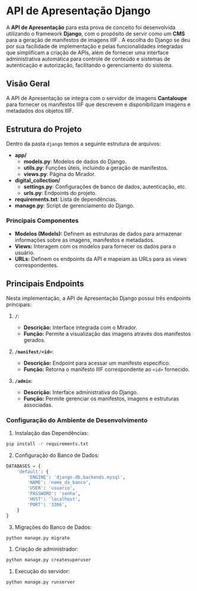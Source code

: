 # API de Apresentação Django

A **API de Apresentação** para esta prova de conceito foi desenvolvida utilizando o framework **Django**, com o propósito de servir como um **CMS** para a geração de manifestos de imagens IIIF . A escolha do Django se deu por sua facilidade de implementação e pelas funcionalidades integradas que simplificam a criação de APIs, além de fornecer uma interface administrativa automática para controle de conteúdo e sistemas de autenticação e autorização, facilitando o gerenciamento do sistema.

## Visão Geral

A API de Apresentação se integra com o servidor de imagens **Cantaloupe** para fornecer os manifestos IIIF que descrevem e disponibilizam imagens e metadados dos objetos IIIF.

## Estrutura do Projeto

Dentro da pasta `django` temos a seguinte estrutura de arquivos:

- **app/**
  - **models.py**: Modelos de dados do Django.
  - **utils.py**: Funções úteis, incluindo a geração de manifestos.
  - **views.py**: Página do Mirador.
- **digital_collection/**
  - **settings.py**: Configurações de banco de dados, autenticação, etc.
  - **urls.py**: Endpoints do projeto.
- **requirements.txt**: Lista de dependências.
- **manage.py**: Script de gerenciamento do Django.

### Principais Componentes

- **Modelos (Models):** Definem as estruturas de dados para armazenar informações sobre as imagens, manifestos e metadados.
- **Views:** Interagem com os modelos para fornecer os dados para o usuário.
- **URLs:** Definem os endpoints da API e mapeiam as URLs para as views correspondentes.

## Principais Endpoints

Nesta implementação, a API de Apresentação Django possui três endpoints principais:

1. **`/`**:

   - **Descrição:** Interface integrada com o Mirador.
   - **Função:** Permite a visualização das imagens através dos manifestos gerados.

2. **`/manifest/<id>`**:

   - **Descrição:** Endpoint para acessar um manifesto específico.
   - **Função:** Retorna o manifesto IIIF correspondente ao `<id>` fornecido.

3. **`/admin`**:
   - **Descrição:** Interface administrativa do Django.
   - **Função:** Permite gerenciar os manifestos, imagens e estruturas associadas.

### Configuração do Ambiente de Desenvolvimento

1. Instalação das Dependências:

```bash
pip install -r requirements.txt
```

2. Configuração do Banco de Dados:

```python
DATABASES = {
    'default': {
        'ENGINE': 'django.db.backends.mysql',
        'NAME': 'nome_do_banco',
        'USER': 'usuario',
        'PASSWORD': 'senha',
        'HOST': 'localhost',
        'PORT': '3306',
    }
}
```

3. Migrações do Banco de Dados:

```bash
python manage.py migrate
```

1. Criação de administrador:

```bash
python manage.py createsuperuser
```

1. Execução do servidor:

```bash
python manage.py runserver
```
